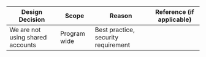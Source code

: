 
|Design Decision|Scope|Reason|Reference (if applicable)|
|---|---|---|---|
|We are not using shared accounts|Program wide|Best practice, security requirement||